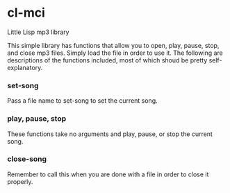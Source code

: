 # cl-mci
Little Lisp mp3 library

This simple library has functions that allow you to open, play, pause, stop, and close mp3 files. 
Simply load the file in order to use it. The following are descriptions of the functions included, 
most of which shoud be pretty self-explanatory. 

### set-song

Pass a file name to set-song to set the current song. 

### play, pause, stop

These functions take no arguments and play, pause, or stop the current song. 

### close-song 

Remember to call this when you are done with a file in order to close it properly. 
